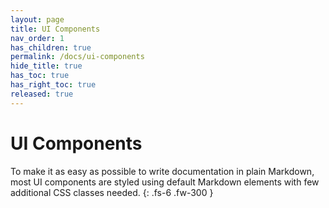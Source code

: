 ```yaml
---
layout: page
title: UI Components
nav_order: 1
has_children: true
permalink: /docs/ui-components
hide_title: true
has_toc: true
has_right_toc: true
released: true
---
```


# UI Components


To make it as easy as possible to write documentation in plain Markdown, most UI components are styled using default Markdown elements with few additional CSS classes needed.
{: .fs-6 .fw-300 }
